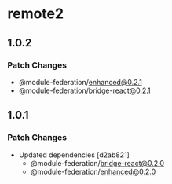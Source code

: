 # remote2

## 1.0.2

### Patch Changes

- @module-federation/enhanced@0.2.1
- @module-federation/bridge-react@0.2.1

## 1.0.1

### Patch Changes

- Updated dependencies [d2ab821]
  - @module-federation/bridge-react@0.2.0
  - @module-federation/enhanced@0.2.0
